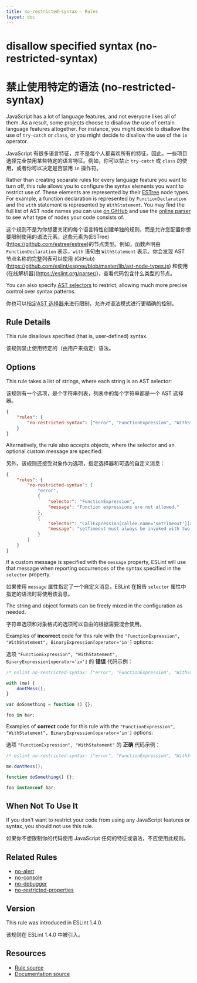 ```yaml
---
title: no-restricted-syntax - Rules
layout: doc
---
```

<!-- Note: No pull requests accepted for this file. See README.md in the root directory for details. -->

# disallow specified syntax (no-restricted-syntax)

# 禁止使用特定的语法 (no-restricted-syntax)

JavaScript has a lot of language features, and not everyone likes all of them. As a result, some projects choose to disallow the use of certain language features altogether. For instance, you might decide to disallow the use of `try-catch` or `class`, or you might decide to disallow the use of the `in` operator.

JavaScript 有很多语言特征，并不是每个人都喜欢所有的特征。因此，一些项目选择完全禁用某些特定的语言特征。例如，你可以禁止 `try-catch` 或 `class` 的使用，或者你可以决定是否禁用 `in` 操作符。

Rather than creating separate rules for every language feature you want to turn off, this rule allows you to configure the syntax elements you want to restrict use of. These elements are represented by their [ESTree](https://github.com/estree/estree) node types. For example, a function declaration is represented by `FunctionDeclaration` and the `with` statement is represented by `WithStatement`. You may find the full list of AST node names you can use [on GitHub](https://github.com/eslint/espree/blob/master/lib/ast-node-types.js) and use the [online parser](https://eslint.org/parser/) to see what type of nodes your code consists of.

这个规则不是为你想要关闭的每个语言特性创建单独的规则，而是允许您配置你想要限制使用的语法元素。这些元素为(ESTree)(https://github.com/estree/estree)的节点类型。例如，函数声明由 `FunctionDeclaration` 表示，`with` 语句由 `WithStatement` 表示。你会发现 AST 节点名称的完整列表可以使用 (GitHub)(https://github.com/eslint/espree/blob/master/lib/ast-node-types.js) 和使用(在线解析器)(https://eslint.org/parser/)，查看代码包含什么类型的节点。

You can also specify [AST selectors](../developer-guide/selectors) to restrict, allowing much more precise control over syntax patterns.

你也可以指定[AST 选择器](../developer-guide/selectors)来进行限制，允许对语法模式进行更精确的控制。

## Rule Details

This rule disallows specified (that is, user-defined) syntax.

该规则禁止使用特定的（由用户来指定）语法。

## Options

This rule takes a list of strings, where each string is an AST selector:

该规则有一个选项，是个字符串列表，列表中的每个字符串都是一个 AST 选择器。

```json
{
    "rules": {
        "no-restricted-syntax": ["error", "FunctionExpression", "WithStatement", "BinaryExpression[operator='in']"]
    }
}
```

Alternatively, the rule also accepts objects, where the selector and an optional custom message are specified:

另外，该规则还接受对象作为选项，指定选择器和可选的自定义消息：

```json
{
    "rules": {
        "no-restricted-syntax": [
            "error",
            {
                "selector": "FunctionExpression",
                "message": "Function expressions are not allowed."
            },
            {
                "selector": "CallExpression[callee.name='setTimeout'][arguments.length!=2]",
                "message": "setTimeout must always be invoked with two arguments."
            }
        ]
    }
}
```

If a custom message is specified with the `message` property, ESLint will use that message when reporting occurrences of the syntax specified in the `selector` property.

如果使用 `message` 属性指定了一个自定义消息，ESLint 在报告 `selector` 属性中指定的语法时将使用该消息。

The string and object formats can be freely mixed in the configuration as needed.

字符串选项和对象格式的选项可以自由的根据需要混合使用。

Examples of **incorrect** code for this rule with the `"FunctionExpression", "WithStatement", BinaryExpression[operator='in']` options:

选项 `"FunctionExpression", "WithStatement", BinaryExpression[operator='in']` 的 **错误** 代码示例：

```js
/* eslint no-restricted-syntax: ["error", "FunctionExpression", "WithStatement", "BinaryExpression[operator='in']"] */

with (me) {
    dontMess();
}

var doSomething = function () {};

foo in bar;
```

Examples of **correct** code for this rule with the `"FunctionExpression", "WithStatement", BinaryExpression[operator='in']` options:

选项 `"FunctionExpression", "WithStatement"` 的 **正确** 代码示例：

```js
/* eslint no-restricted-syntax: ["error", "FunctionExpression", "WithStatement", "BinaryExpression[operator='in']"] */

me.dontMess();

function doSomething() {};

foo instanceof bar;
```

## When Not To Use It

If you don't want to restrict your code from using any JavaScript features or syntax, you should not use this rule.

如果你不想限制你的代码使用 JavaScript 任何的特征或语法，不应使用此规则。

## Related Rules

* [no-alert](no-alert)
* [no-console](no-console)
* [no-debugger](no-debugger)
* [no-restricted-properties](no-restricted-properties)

## Version

This rule was introduced in ESLint 1.4.0.

该规则在 ESLint 1.4.0 中被引入。

## Resources

* [Rule source](https://github.com/eslint/eslint/tree/master/lib/rules/no-restricted-syntax.js)
* [Documentation source](https://github.com/eslint/eslint/tree/master/docs/rules/no-restricted-syntax.md)
